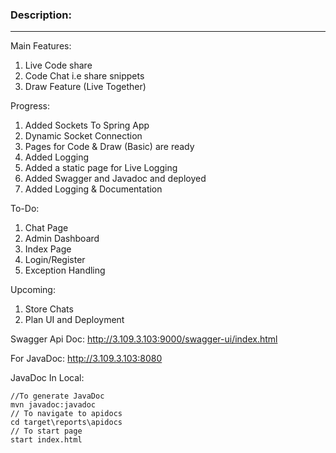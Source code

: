 ### Description:
<hr>

Main Features:
1. Live Code share
2. Code Chat i.e share snippets
3. Draw Feature (Live Together)

Progress:
1. Added Sockets To Spring App
2. Dynamic Socket Connection
3. Pages for Code & Draw (Basic) are ready
4. Added Logging
5. Added a static page for Live Logging
6. Added Swagger and Javadoc and deployed
7. Added Logging & Documentation

To-Do:
1. Chat Page
2. Admin Dashboard
3. Index Page
4. Login/Register
5. Exception Handling

Upcoming:
1. Store Chats
2. Plan UI and Deployment

Swagger Api Doc:
http://3.109.3.103:9000/swagger-ui/index.html

For JavaDoc:
http://3.109.3.103:8080

JavaDoc In Local:
~~~
//To generate JavaDoc
mvn javadoc:javadoc
// To navigate to apidocs
cd target\reports\apidocs
// To start page
start index.html
~~~
